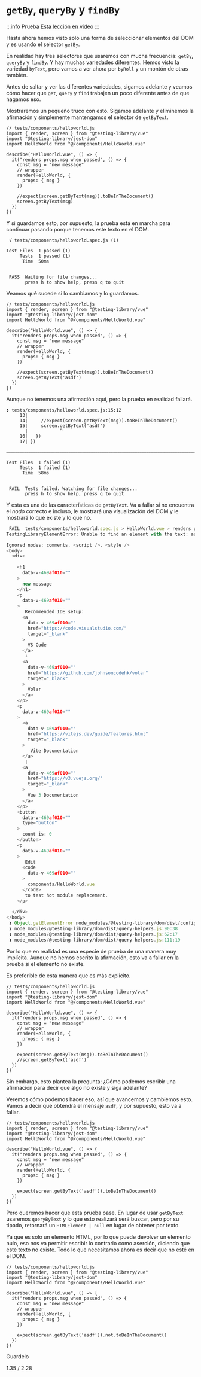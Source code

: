 # `getBy`, `queryBy` y `findBy`

:::info Prueba
[Esta lección en video](https://www.youtube.com/watch?v=B6BdCKStmFQ&list=PLC2LZCNWKL9YdD4Z4V6guveajQoKN8rui&index=3)
:::

Hasta ahora hemos visto solo una forma de seleccionar elementos del DOM y es usando el selector `getBy`.

En realidad hay tres selectores que usaremos con mucha frecuencia: `getBy`, `queryBy` y `findBy`. Y hay muchas variedades diferentes. Hemos visto la variedad `byText`, pero vamos a ver ahora por `byRoll` y un montón de otras también.

Antes de saltar y ver las diferentes variedades, sigamos adelante y veamos cómo hacer que `get`, `query` y `find` trabajen un poco diferente antes de que hagamos eso.

Mostraremos un pequeño truco con esto. Sigamos adelante y eliminemos la afirmación y simplemente mantengamos el selector de `getByText`.

```js{14,15,16}
// tests/components/helloworld.js
import { render, screen } from "@testing-library/vue"
import "@testing-library/jest-dom"
import HelloWorld from "@/components/HelloWorld.vue"

describe("HelloWorld.vue", () => {
  it("renders props.msg when passed", () => {
    const msg = "new message"
    // wrapper
    render(HelloWorld, {
      props: { msg }
    })

    //expect(screen.getByText(msg)).toBeInTheDocument()
    screen.getByText(msg)
  })
})
```

Y si guardamos esto, por supuesto, la prueba está en marcha para continuar pasando porque tenemos este texto en el DOM.

```
 √ tests/components/helloworld.spec.js (1)

Test Files  1 passed (1)
     Tests  1 passed (1)
      Time  50ms


 PASS  Waiting for file changes...
       press h to show help, press q to quit
```

Veamos qué sucede si lo cambiamos y lo guardamos.

```js{15,16}
// tests/components/helloworld.js
import { render, screen } from "@testing-library/vue"
import "@testing-library/jest-dom"
import HelloWorld from "@/components/HelloWorld.vue"

describe("HelloWorld.vue", () => {
  it("renders props.msg when passed", () => {
    const msg = "new message"
    // wrapper
    render(HelloWorld, {
      props: { msg }
    })

    //expect(screen.getByText(msg)).toBeInTheDocument()
    screen.getByText('asdf')
  })
})
```
Aunque no tenemos una afirmación aquí, pero la prueba en realidad fallará.

```
❯ tests/components/helloworld.spec.js:15:12
     13| 
     14|     //expect(screen.getByText(msg)).toBeInTheDocument()                                                                     
     15|     screen.getByText('asdf')                                                                                                
       |            ^                                                                                                                
     16|   })                                                                                                                        
     17| })                                                                                                                          

⎯⎯⎯⎯⎯⎯⎯⎯⎯⎯⎯⎯⎯⎯⎯⎯⎯⎯⎯⎯⎯⎯⎯⎯⎯⎯⎯⎯⎯⎯⎯⎯⎯⎯⎯⎯⎯⎯⎯⎯⎯⎯⎯⎯⎯⎯⎯⎯⎯⎯⎯⎯⎯⎯⎯⎯⎯⎯⎯⎯⎯⎯⎯⎯⎯⎯⎯⎯⎯⎯⎯⎯⎯⎯⎯⎯⎯⎯⎯⎯⎯⎯⎯⎯⎯⎯⎯⎯⎯⎯⎯⎯⎯⎯⎯⎯⎯⎯⎯⎯⎯⎯⎯⎯⎯⎯⎯⎯⎯⎯⎯⎯⎯⎯⎯⎯⎯⎯⎯⎯⎯⎯⎯⎯⎯⎯⎯[1/1]⎯

Test Files  1 failed (1)
     Tests  1 failed (1)
      Time  58ms


 FAIL  Tests failed. Watching for file changes...
       press h to show help, press q to quit
```

Y esta es una de las características de `getByText`. Va a fallar si no encuentra el _nodo_ correcto e incluso, le mostrará una visualización del DOM y le mostrará lo que existe y lo que no.

```js
 FAIL  tests/components/helloworld.spec.js > HelloWorld.vue > renders props.msg when passed
TestingLibraryElementError: Unable to find an element with the text: asdf. This could be because the text is broken up by multiple elements. In this case, you can provide a function for your text matcher to make your matcher more flexible.

Ignored nodes: comments, <script />, <style />
<body>
  <div>
                                                                                                                                     
    <h1
      data-v-469af010=""                                                                                                             
    >                                                                                                                                
      new message                                                                                                                    
    </h1>
    <p                                                                                                                               
      data-v-469af010=""                                                                                                             
    >                                                                                                                                
       Recommended IDE setup:                                                                                                        
      <a
        data-v-469af010=""                                                                                                           
        href="https://code.visualstudio.com/"                                                                                        
        target="_blank"                                                                                                              
      >                                                                                                                              
        VS Code                                                                                                                      
      </a>
       +                                                                                                                             
      <a
        data-v-469af010=""                                                                                                           
        href="https://github.com/johnsoncodehk/volar"                                                                                
        target="_blank"                                                                                                              
      >                                                                                                                              
        Volar                                                                                                                        
      </a>
    </p>                                                                                                                             
    <p                                                                                                                               
      data-v-469af010=""                                                                                                             
    >                                                                                                                                
      <a                                                                                                                             
        data-v-469af010=""                                                                                                           
        href="https://vitejs.dev/guide/features.html"                                                                                
        target="_blank"                                                                                                              
      >                                                                                                                              
         Vite Documentation                                                                                                          
      </a>
       |                                                                                                                             
      <a
        data-v-469af010=""                                                                                                           
        href="https://v3.vuejs.org/"                                                                                                 
        target="_blank"                                                                                                              
      >                                                                                                                              
        Vue 3 Documentation                                                                                                          
      </a>
    </p>                                                                                                                             
    <button                                                                                                                          
      data-v-469af010=""                                                                                                             
      type="button"                                                                                                                  
    >                                                                                                                                
      count is: 0                                                                                                                    
    </button>
    <p                                                                                                                               
      data-v-469af010=""                                                                                                             
    >                                                                                                                                
       Edit                                                                                                                          
      <code
        data-v-469af010=""                                                                                                           
      >                                                                                                                              
        components/HelloWorld.vue                                                                                                    
      </code>
       to test hot module replacement.                                                                                               
    </p>
                                                                                                                                     
  </div>
</body>                                                                                                                              
 ❯ Object.getElementError node_modules/@testing-library/dom/dist/config.js:40:19
 ❯ node_modules/@testing-library/dom/dist/query-helpers.js:90:38
 ❯ node_modules/@testing-library/dom/dist/query-helpers.js:62:17
 ❯ node_modules/@testing-library/dom/dist/query-helpers.js:111:19
```

Por lo que en realidad es una especie de prueba de una manera muy implícita. Aunque no hemos escrito la afirmación, esto va a fallar en la prueba si el elemento no existe.

Es preferible de esta manera que es más explicito.

```js{14,15}
// tests/components/helloworld.js
import { render, screen } from "@testing-library/vue"
import "@testing-library/jest-dom"
import HelloWorld from "@/components/HelloWorld.vue"

describe("HelloWorld.vue", () => {
  it("renders props.msg when passed", () => {
    const msg = "new message"
    // wrapper
    render(HelloWorld, {
      props: { msg }
    })

    expect(screen.getByText(msg)).toBeInTheDocument()
    //screen.getByText('asdf')
  })
})
```

Sin embargo, esto plantea la pregunta: ¿Cómo podemos escribir una afirmación para decir que algo no existe y siga adelante?

Veremos cómo podemos hacer eso, así que avancemos y cambiemos esto. Vamos a decir que obtendrá el mensaje `asdf`, y por supuesto, esto va a fallar.

```js{14,15}
// tests/components/helloworld.js
import { render, screen } from "@testing-library/vue"
import "@testing-library/jest-dom"
import HelloWorld from "@/components/HelloWorld.vue"

describe("HelloWorld.vue", () => {
  it("renders props.msg when passed", () => {
    const msg = "new message"
    // wrapper
    render(HelloWorld, {
      props: { msg }
    })

    expect(screen.getByText('asdf')).toBeInTheDocument()    
  })
}) 

```

Pero queremos hacer que esta prueba pase. En lugar de usar `getByText` usaremos `queryByText` y lo que esto realizará será buscar, pero por su tipado, retornará un `HTMLElement | null` en lugar de obtener por texto.

Ya que es solo un elemento HTML, por lo que puede devolver un elemento nulo, eso nos va permitir escribir lo contrario como aserción, diciendo que este texto no existe. Todo lo que necesitamos ahora es decir que no esté en el DOM.

```js{14,15}
// tests/components/helloworld.js
import { render, screen } from "@testing-library/vue"
import "@testing-library/jest-dom"
import HelloWorld from "@/components/HelloWorld.vue"

describe("HelloWorld.vue", () => {
  it("renders props.msg when passed", () => {
    const msg = "new message"
    // wrapper
    render(HelloWorld, {
      props: { msg }
    })

    expect(screen.getByText('asdf')).not.toBeInTheDocument()    
  })
}) 
```

Guardelo 

1.35 / 2.28
